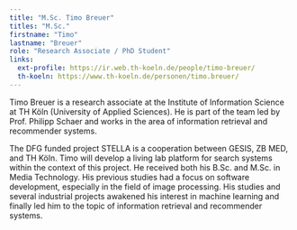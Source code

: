 ```yaml
---
title: "M.Sc. Timo Breuer"
titles: "M.Sc."
firstname: "Timo"
lastname: "Breuer"
role: "Research Associate / PhD Student"
links:
  ext-profile: https://ir.web.th-koeln.de/people/timo-breuer/
  th-koeln: https://www.th-koeln.de/personen/timo.breuer/
---
```

<!--more-->Timo Breuer is a research associate at the Institute of Information Science at TH Köln (University of Applied Sciences). He is part of the team led by Prof. Philipp Schaer and works in the area of information retrieval and recommender systems.<!--more-->
The DFG funded project STELLA is a cooperation between GESIS, ZB MED, and TH Köln. Timo will develop a living lab platform for search systems within the context of this project. He received both his B.Sc. and M.Sc. in Media Technology. His previous studies had a focus on software development, especially in the field of image processing. His studies and several industrial projects awakened his interest in machine learning and finally led him to the topic of information retrieval and recommender systems.